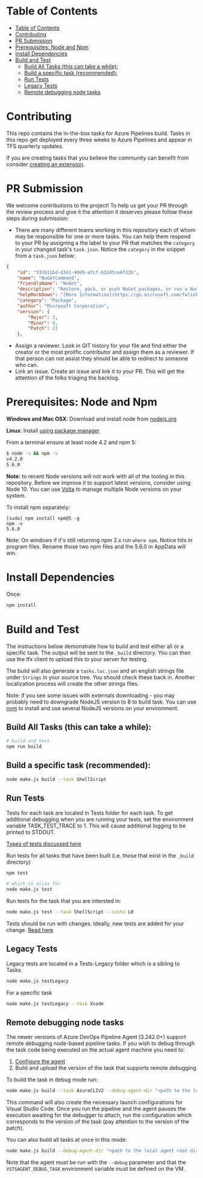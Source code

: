# Table of Contents
- [Table of Contents](#table-of-contents)
- [Contributing](#contributing)
- [PR Submission](#pr-submission)
- [Prerequisites: Node and Npm](#prerequisites-node-and-npm)
- [Install Dependencies](#install-dependencies)
- [Build and Test](#build-and-test)
  - [Build All Tasks (this can take a while):](#build-all-tasks-this-can-take-a-while)
  - [Build a specific task (recommended):](#build-a-specific-task-recommended)
  - [Run Tests](#run-tests)
  - [Legacy Tests](#legacy-tests)
  - [Remote debugging node tasks](#remote-debugging-node-tasks)

# Contributing

This repo contains the in-the-box tasks for Azure Pipelines build. Tasks in this repo get deployed every three weeks to Azure Pipelines and appear in TFS quarterly updates.

If you are creating tasks that you believe the community can benefit from consider [creating an extension](https://www.visualstudio.com/integrate/extensions/develop/add-build-task).

# PR Submission

We welcome contributions to the project!  To help us get your PR through the review process and give it the attention it deserves please follow these steps during submission:
- There are many different teams working in this repository each of whom may be responsible for one or more tasks.  You can help them respond to your PR by assigning a the label to your PR that matches the `category` in your changed task's `task.json`.  Notice the `category` in the snippet from a `task.json` below:
```json
{
    "id": "333b11bd-d341-40d9-afcf-b32d5ce6f23b",
    "name": "NuGetCommand",
    "friendlyName": "NuGet",
    "description": "Restore, pack, or push NuGet packages, or run a NuGet command. Supports NuGet.org and authenticated feeds like Azure Artifacts and MyGet. Uses NuGet.exe and works with .NET Framework apps. For .NET Core and .NET Standard apps, use the .NET Core task.",
    "helpMarkDown": "[More Information](https://go.microsoft.com/fwlink/?LinkID=613747)",
    "category": "Package",
    "author": "Microsoft Corporation",
    "version": {
        "Major": 2,
        "Minor": 0,
        "Patch": 21
    },
```
- Assign a reviewer.  Look in GIT history for your file and find either the creator or the most prolific contributor and assign them as a reviewer.  If that person can not assist they should be able to redirect to someone who can.
- Link an issue. Create an issue and link it to your PR.  This will get the attention of the folks triaging the backlog.


# Prerequisites: Node and Npm

**Windows and Mac OSX**: Download and install node from [nodejs.org](http://nodejs.org/)

**Linux**: Install [using package manager](https://github.com/joyent/node/wiki/Installing-Node.js-via-package-manager)

From a terminal ensure at least node 4.2 and npm 5:

```bash
$ node -v && npm -v
v4.2.0
5.6.0
```

**Note:** to recent Node versions will not work with all of the tooling in this
repository. Before we improve it to support latest versions, consider using
Node 10. You can use [Volta](https://volta.sh) to manage multiple Node versions
on your system.

To install npm separately:

```
[sudo] npm install npm@5 -g
npm -v
5.6.0
```

Note: On windows if it's still returning npm 2.x run `where npm`. Notice hits in program files. Rename those two npm files and the 5.6.0 in AppData will win.

# Install Dependencies

Once:

```bash
npm install
```

# Build and Test

The instructions below demonstrate how to build and test either all or a specific task.  The output will be sent to
the `_build` directory.  You can then use the tfx client to upload this to your server for testing.

The build will also generate a `tasks.loc.json` and an english strings file under `Strings` in your source tree. You should check these back in. Another localization process will create the other strings files.

Note: if you see some issues with externals downloading - you may probably need to downgrade NodeJS version to 8 to build task.
You can use [nvm](https://github.com/nvm-sh/nvm) to install and use several NodeJS versions on your environment.

## Build All Tasks (this can take a while):

``` bash
# build and test
npm run build
```

## Build a specific task (recommended):

```bash
node make.js build --task ShellScript
```

## Run Tests

Tests for each task are located in Tests folder for each task.  To get additional debugging when you are running your tests, set the environment variable TASK_TEST_TRACE to 1.  This will cause additional logging to be printed to STDOUT.

[Types of tests discussed here](runningtests.md)

Run tests for all tasks that have been built (i.e. those that exist in the `_build` directory)
```bash
npm test

# which is alias for
node make.js test
```

Run tests for the task that you are intersted in:
```bash
node make.js test --task ShellScript --suite L0
```

Tests should be run with changes. Ideally, new tests are added for your change.
[Read here](runningtests.md)

## Legacy Tests

Legacy tests are located in a Tests-Legacy folder which is a sibling to Tasks.
```bash
node make.js testLegacy
```

For a specific task
```bash
node make.js testLegacy --task Xcode
```

## Remote debugging node tasks

The newer versions of Azure DevOps Pipeline Agent (3.242.0+) support remote debugging node-based pipeline tasks.
If you wish to debug through the task code being executed on the actual agent machine you need to:
1. [Configure the agent](https://github.com/microsoft/azure-pipelines-agent/blob/master/docs/contribute.md)
2. Build and upload the version of the task that supports remote debugging

To build the task in debug mode run:
```bash
node make.js build --task AzureCLIV2 --debug-agent-dir "<path to the local agent run directory>"
```

This command will also create the necessary launch configurations for Visual Studio Code.
Once you run the pipeline and the agent pauses the execution awaiting for the debugger to attach, run the configuration which corresponds to the version of the task (pay attention to the version of the patch).


You can also build all tasks at once in this mode:
```bash
node make.js build --debug-agent-dir "<path to the local agent root directory>"
```

Note that the agent must be run with the `--debug` parameter and that the `VSTSAGENT_DEBUG_TASK` environment variable must be defined on the VM.
